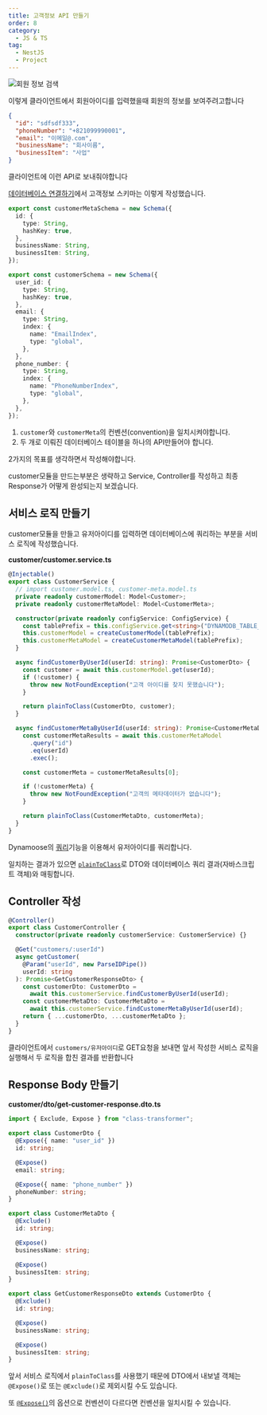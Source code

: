 ```yaml
---
title: 고객정보 API 만들기
order: 8
category:
  - JS & TS
tag:
  - NestJS
  - Project
---
```


![회원 정보 검색](https://github.com/Zamoca42/blog/assets/96982072/3cb4e5b5-b460-470e-8c80-f65a1502ed44)

이렇게 클라이언트에서 회원아이디를 입력했을때 회원의 정보를 보여주려고합니다

```json
{
  "id": "sdfsdf333",
  "phoneNumber": "+821099990001",
  "email": "이메일@.com",
  "businessName": "회사이름",
  "businessItem": "사업"
}
```

클라이언트에 이런 API로 보내줘야합니다

[데이터베이스 연결하기](./database.md)에서 고객정보 스키마는 이렇게 작성했습니다.

```typescript
export const customerMetaSchema = new Schema({
  id: {
    type: String,
    hashKey: true,
  },
  businessName: String,
  businessItem: String,
});

export const customerSchema = new Schema({
  user_id: {
    type: String,
    hashKey: true,
  },
  email: {
    type: String,
    index: {
      name: "EmailIndex",
      type: "global",
    },
  },
  phone_number: {
    type: String,
    index: {
      name: "PhoneNumberIndex",
      type: "global",
    },
  },
});
```

1. `customer`와 `customerMeta`의 컨벤션(convention)을 일치시켜야합니다.
2. 두 개로 이뤄진 데이터베이스 테이블을 하나의 API만들어야 합니다.

2가지의 목표를 생각하면서 작성해야합니다.

customer모듈을 만드는부분은 생략하고 Service, Controller를 작성하고 최종 Response가 어떻게 완성되는지 보겠습니다.

## 서비스 로직 만들기

customer모듈을 만들고 유저아이디를 입력하면 데이터베이스에 쿼리하는 부분을 서비스 로직에 작성했습니다.

**customer/customer.service.ts**

```typescript
@Injectable()
export class CustomerService {
  // import customer.model.ts, customer-meta.model.ts
  private readonly customerModel: Model<Customer>;
  private readonly customerMetaModel: Model<CustomerMeta>;

  constructor(private readonly configService: ConfigService) {
    const tablePrefix = this.configService.get<string>("DYNAMODB_TABLE_PREFIX");
    this.customerModel = createCustomerModel(tablePrefix);
    this.customerMetaModel = createCustomerMetaModel(tablePrefix);
  }

  async findCustomerByUserId(userId: string): Promise<CustomerDto> {
    const customer = await this.customerModel.get(userId);
    if (!customer) {
      throw new NotFoundException("고객 아이디를 찾지 못했습니다");
    }

    return plainToClass(CustomerDto, customer);
  }

  async findCustomerMetaByUserId(userId: string): Promise<CustomerMetaDto> {
    const customerMetaResults = await this.customerMetaModel
      .query("id")
      .eq(userId)
      .exec();

    const customerMeta = customerMetaResults[0];

    if (!customerMeta) {
      throw new NotFoundException("고객의 메타데이터가 없습니다");
    }

    return plainToClass(CustomerMetaDto, customerMeta);
  }
}
```

Dynamoose의 [쿼리](https://dynamoosejs.com/guide/Query)기능을 이용해서 유저아이디를 쿼리합니다.

일치하는 결과가 있으면 [`plainToClass`][PlainToClass]로 DTO와 데이터베이스 쿼리 결과(자바스크립트 객체)와 매핑합니다.

## Controller 작성

```typescript
@Controller()
export class CustomerController {
  constructor(private readonly customerService: CustomerService) {}

  @Get("customers/:userId")
  async getCustomer(
    @Param("userId", new ParseIDPipe())
    userId: string
  ): Promise<GetCustomerResponseDto> {
    const customerDto: CustomerDto =
      await this.customerService.findCustomerByUserId(userId);
    const customerMetaDto: CustomerMetaDto =
      await this.customerService.findCustomerMetaByUserId(userId);
    return { ...customerDto, ...customerMetaDto };
  }
}
```

클라이언트에서 `customers/유저아이디`로 GET요청을 보내면 앞서 작성한 서비스 로직을 실행해서 두 로직을 합친 결과를 반환합니다

## Response Body 만들기

**customer/dto/get-customer-response.dto.ts**

```typescript
import { Exclude, Expose } from "class-transformer";

export class CustomerDto {
  @Expose({ name: "user_id" })
  id: string;

  @Expose()
  email: string;

  @Expose({ name: "phone_number" })
  phoneNumber: string;
}

export class CustomerMetaDto {
  @Exclude()
  id: string;

  @Expose()
  businessName: string;

  @Expose()
  businessItem: string;
}

export class GetCustomerResponseDto extends CustomerDto {
  @Exclude()
  id: string;

  @Expose()
  businessName: string;

  @Expose()
  businessItem: string;
}
```

앞서 서비스 로직에서 `plainToClass`를 사용했기 때문에 DTO에서 내보낼 객체는
`@Expose()`로 또는 `@Exclude()`로 제외시킬 수도 있습니다.

또 [`@Expose()`][Expose]의 옵션으로
컨벤션이 다르다면 컨벤션을 일치시킬 수 있습니다.

[Expose]: https://github.com/typestack/class-transformer#exposing-properties-with-different-names
[PlainToClass]: https://github.com/typestack/class-transformer#plaintoclass

